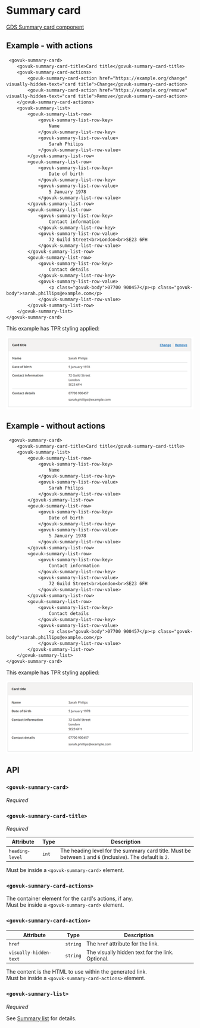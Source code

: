 # Summary card

[GDS Summary card component](https://design-system.service.gov.uk/components/summary-list/#summary-cards)

## Example - with actions

```razor
 <govuk-summary-card>
    <govuk-summary-card-title>Card title</govuk-summary-card-title>
    <govuk-summary-card-actions>
        <govuk-summary-card-action href="https://example.org/change" visually-hidden-text="card title">Change</govuk-summary-card-action>
        <govuk-summary-card-action href="https://example.org/remove" visually-hidden-text="card title">Remove</govuk-summary-card-action>
    </govuk-summary-card-actions>
    <govuk-summary-list>
        <govuk-summary-list-row>
            <govuk-summary-list-row-key>
                Name
            </govuk-summary-list-row-key>
            <govuk-summary-list-row-value>
                Sarah Philips
            </govuk-summary-list-row-value>
        </govuk-summary-list-row>
        <govuk-summary-list-row>
            <govuk-summary-list-row-key>
                Date of birth
            </govuk-summary-list-row-key>
            <govuk-summary-list-row-value>
                5 January 1978
            </govuk-summary-list-row-value>
        </govuk-summary-list-row>
        <govuk-summary-list-row>
            <govuk-summary-list-row-key>
                Contact information
            </govuk-summary-list-row-key>
            <govuk-summary-list-row-value>
                72 Guild Street<br>London<br>SE23 6FH
            </govuk-summary-list-row-value>
        </govuk-summary-list-row>
        <govuk-summary-list-row>
            <govuk-summary-list-row-key>
                Contact details
            </govuk-summary-list-row-key>
            <govuk-summary-list-row-value>
                <p class="govuk-body">07700 900457</p><p class="govuk-body">sarah.phillips@example.com</p>
            </govuk-summary-list-row-value>
        </govuk-summary-list-row>
    </govuk-summary-list>
</govuk-summary-card>
```

This example has TPR styling applied:

![Summary card with actions](../images/summary-card-with-actions.png)

## Example - without actions

```razor
 <govuk-summary-card>
    <govuk-summary-card-title>Card title</govuk-summary-card-title>
    <govuk-summary-list>
        <govuk-summary-list-row>
            <govuk-summary-list-row-key>
                Name
            </govuk-summary-list-row-key>
            <govuk-summary-list-row-value>
                Sarah Philips
            </govuk-summary-list-row-value>
        </govuk-summary-list-row>
        <govuk-summary-list-row>
            <govuk-summary-list-row-key>
                Date of birth
            </govuk-summary-list-row-key>
            <govuk-summary-list-row-value>
                5 January 1978
            </govuk-summary-list-row-value>
        </govuk-summary-list-row>
        <govuk-summary-list-row>
            <govuk-summary-list-row-key>
                Contact information
            </govuk-summary-list-row-key>
            <govuk-summary-list-row-value>
                72 Guild Street<br>London<br>SE23 6FH
            </govuk-summary-list-row-value>
        </govuk-summary-list-row>
        <govuk-summary-list-row>
            <govuk-summary-list-row-key>
                Contact details
            </govuk-summary-list-row-key>
            <govuk-summary-list-row-value>
                <p class="govuk-body">07700 900457</p><p class="govuk-body">sarah.phillips@example.com</p>
            </govuk-summary-list-row-value>
        </govuk-summary-list-row>
    </govuk-summary-list>
</govuk-summary-card>
```

This example has TPR styling applied:

![Summary card without actions](../images/summary-card-without-actions.png)

## API

### `<govuk-summary-card>`

_Required_

### `<govuk-summary-card-title>`

_Required_

| Attribute       | Type  | Description                                                                                                |
| --------------- | ----- | ---------------------------------------------------------------------------------------------------------- |
| `heading-level` | `int` | The heading level for the summary card title. Must be between `1` and `6` (inclusive). The default is `2`. |

Must be inside a `<govuk-summary-card>` element.

### `<govuk-summary-card-actions>`

The container element for the card's actions, if any.\
Must be inside a `<govuk-summary-card>` element.

### `<govuk-summary-card-action>`

| Attribute              | Type     | Description                                      |
| ---------------------- | -------- | ------------------------------------------------ |
| `href`                 | `string` | The `href` attribute for the link.               |
| `visually-hidden-text` | `string` | The visually hidden text for the link. Optional. |

The content is the HTML to use within the generated link.\
Must be inside a `<govuk-summary-card-actions>` element.

### `<govuk-summary-list>`

_Required_

See [Summary list](https://github.com/gunndabad/govuk-frontend-aspnetcore/blob/main/docs/components/summary-list.md) for details.
